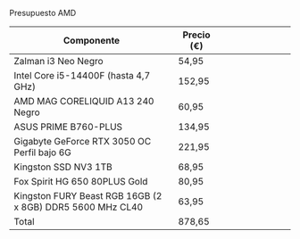 
Presupuesto AMD

| Componente                                                | Precio (€) |   |   |   |   |   |   |   |   |
| ----------------------------------------------------------- | ------------- | --- | --- | --- | --- | --- | --- | --- | --- |
| Zalman i3 Neo Negro                                       | 54,95       |   |   |   |   |   |   |   |   |
| Intel Core i5-14400F (hasta 4,7 GHz)                      | 152,95      |   |   |   |   |   |   |   |   |
| AMD MAG CORELIQUID A13 240 Negro                          | 60,95       |   |   |   |   |   |   |   |   |
| ASUS PRIME B760-PLUS                                      | 134,95      |   |   |   |   |   |   |   |   |
| Gigabyte GeForce RTX 3050 OC Perfil bajo 6G               | 221,95      |   |   |   |   |   |   |   |   |
| Kingston SSD NV3 1TB                                      | 68,95       |   |   |   |   |   |   |   |   |
| Fox Spirit HG 650 80PLUS Gold                             | 80,95       |   |   |   |   |   |   |   |   |
| Kingston FURY Beast RGB 16GB (2 x 8GB) DDR5 5600 MHz CL40 | 63,95       |   |   |   |   |   |   |   |   |
| Total                                                     | 878,65      |   |   |   |   |   |   |   |   |

